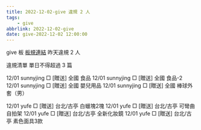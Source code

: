 ```yaml
---
title: 2022-12-02-give 違規 2 人
tags:
    - give
abbrlink: 2022-12-02-give
date: give-2022-12-02 12:00:00
---
```

give 板 [板規連結](https://www.ptt.cc/bbs/give/M.1612495900.A.C32.html)
昨天違規 2 人
<!-- more -->

違規清單
單日不得超過 3 篇

12/01 sunnyjing □ [贈送] 全國 食品
12/01 sunnyjing □ [贈送] 全國 食品-2
12/01 sunnyjing □ [贈送] 全國 嬰兒用品
12/01 sunnyjing □ [贈送] 全國 棒球外套（男）

12/01 yufe □ [贈送] 台北/古亭 白蠟塊2塊
12/01 yufe □ [贈送] 台北/古亭 可彎曲自拍架
12/01 yufe □ [贈送] 台北/古亭 全新化妝鏡
12/01 yufe □ [贈送] 台北/古亭 素色面具3款